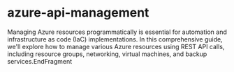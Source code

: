 # azure-api-management
Managing Azure resources programmatically is essential for automation and infrastructure as code (IaC) implementations. In this comprehensive guide, we'll explore how to manage various Azure resources using REST API calls, including resource groups, networking, virtual machines, and backup services.EndFragment
